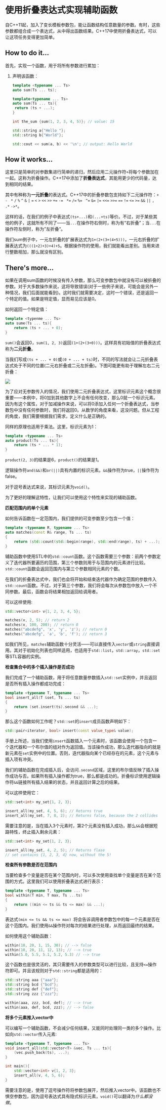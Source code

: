 # 使用折叠表达式实现辅助函数

自C++11起，加入了变长模板参数包，能让函数结构任意数量的参数。有时，这些参数都组合成一个表达式，从中得出函数结果。C++17中使用折叠表达式，可以让这项任务变得更加简单。

## How to do it...

首先，实现一个函数，用于将所有参数进行累加：

1. 声明该函数：

   ```c++
   template <typename ... Ts>
   auto sum(Ts ... ts);

   template<typename ... Ts>
   auto sum(Ts ... ts){
   	return (ts + ...);
   }

   int the_sum {sum(1, 2, 3, 4, 5)}; // value: 15

   std::string a{"Hello "};
   std::string b{"World"};

   std::cout << sum(a, b) << '\n'; // output: Hello World
   ```

## How it works...

这里只是简单的对参数集进行简单的递归，然后应用二元操作符`+`将每个参数加在一起。这称为折叠操作。C++17中添加了**折叠表达式**，其能用更少的代码量，达到相同的结果。

其中有种称为**一元折叠**的表达式。C++17中的折叠参数包支持如下二元操作符：`+` `-` ` *` `/` `%` `^` `&` `|` `=` `<` `>` `<<` `>>` `+=` `-= ` `*=` `/=` `%= ` `^=` `&=` `|=` `<<=` `>>=` `==` `!=` `<=` `>=` `&&` `||` `, ` `.*` `->*`。

这样的话，在我们的例子中表达式`(ts+...)`和`(...+ts)`等价。不过，对于某些其他的例子，这就所有不同了——当`...`在操作符右侧时，称为有“右折叠”；当`...`在操作符左侧时，称为”左折叠“。

我们sum例子中，一元左折叠的扩展表达式为`1+(2+(3+(4+5)))`，一元右折叠的扩展表达式为`(((1+2)+3)+4)+5`。根据操作符的使用，我们就能看出差别。当用来进行整数相加，那么就没有区别。

## There's more...

如果在调用sum函数的时候没有传入参数，那么可变参数包中就没有可以被折叠的参数。对于大多数操作来说，这将导致错误(对于一些例子来说，可能会是另外一种情况，我们后面就能看到)。这时我们就需要决定，这时一个错误，还是返回一个特定的值。如果是特定值，显而易见应该是0。

如何返回一个特定值：

```c++
template <typenme ... Ts>
auto sume(Ts ... ts){
	return (ts + ... + 0);
}
```

`sum()`会返回0，`sum(1, 2, 3)`返回`(1+(2+(3+0)))`。这样具有初始值的折叠表达式称为**二元折叠**。

当我们写成`(ts + ... + 0)`或`(0 + ... + ts)`时，不同的写法就会让二元折叠表达式处于不同的位置(二元右折叠或二元左折叠)。下图可能更有助于理解左右二元折叠：

![](../../images/chapter1/1-7-1.png)

为了应对无参数传入的情况，我们使用二元折叠表达式，这里标识元素这个概念很重要——本例中，将0加到其他数字上不会有任何改变，那么0就一个标识元素。因为有这个属性，对于加减操作来说，可以将0添加入任何一个折叠表达式，当参数包中没有任何参数时，我们将返回0。从数学的角度来看，这没问题。但从工程的角度，我们需要根据我们需求，定义什么是正确的。

同样的原理也适用于乘法。这里，标识元素为1：

```c++
template <typename ... Ts>
auto product(Ts ... ts){
	return (ts * ... * 1);
}
```

`product(2, 3)`的结果是6，`product()`的结果是1。

逻辑操作符`and(&&)`和`or(||)`具有内置的标识元素。`&&`操作符为true，`||`操作符为false。

对于逗号表达式来说，其标识元素为`void()`。

为了更好的理解这特性，让我们可以使用这个特性来实现的辅助函数。

**匹配范围内的单个元素**

如何告诉函数在一定范围内，我们提供的可变参数至少包含一个值：

```c++
template <typename R, typename ... Ts>
auto matches(const R& range, Ts ... ts)
{
	return (std::count(std::begin(range), std::end(range), ts) + ...);
}
```

辅助函数中使用STL中的`std::count`函数。这个函数需要三个参数：前两个参数定义了迭代器所要遍历的范围，第三个参数则用于与范围内的元素进行比较。`std::count`函数会返回范围内与第三个参数相同元素的个数。

在我们的折叠表达式中，我们也会将开始和结束迭代器作为确定范围的参数传入`std::count`函数。不过，对于第三个参数，我们将会每次从参数包中放入一个不同参数。最后，函数会将结果相加返回给调用者。

可以这样使用:

```c++
std::vector<int> v{1, 2, 3, 4, 5};

matches(v, 2, 5); // return 2
matches(v, 100, 200); // return 0
matches("abcdefg", 'x', 'y', 'z'); // return 0
matches("abcdefg", 'a', 'b', 'f'); // return 3
```

如我们所见，`matches`辅助函数十分灵活——可以直接传入`vector`或`string`直接调用。其对于初始化列表也同样适用，也适用于`std::list`，`std::array`，`std::set`等STL容器的实例。

**检查集合中的多个插入操作是否成功**

我们完成了一个辅助函数，用于将任意数量参数插入`std::set`实例中，并且返回是否所有插入操作都成功完成：

```c++
template <typename T, typename ... Ts>
bool insert_all(T &set, Ts ... ts)
{
	return (set.insert(ts).second && ...);
}
```

那么这个函数如何工作呢？`std::set`的`insert`成员函数声明如下：

```c++
std::pair<iterator, bool> insert(const value_type& value);
```

手册上所述，当我们使用`insert`函数插入一个元素时，该函数会使用一个包含一个迭代器和一个布尔值的组对作为返回值。当该操作成功，那么迭代器指向的就是新元素在`set`实例中的位置。否则，迭代器指向某个已经存在的元素，这个元素与插入项有冲突。

我们的辅助函数在完成插入后，会访问`.second`区域，这里的布尔值反映了插入操作成功与否。如果所有插入操作都为true，那么都是成功的。折叠标识使用逻辑操作符`&&`链接所有插入结果的状态，并且返回计算之后的结果。

可以这样使用它：

```c++
std::set<int> my_set{1, 2, 3};

insert_all(my_set, 4, 5, 6); // Returns true
insert_all(my_set, 7, 8, 2); // Returns false, because the 2 collides
```

需要注意的是，当在插入3个元素时，第2个元素没有插入成功，那么`&&`会根据短路特性，终止插入剩余元素：

```c++
std::set<int> my_set{1, 2, 3};

insert_all(my_set, 4, 2, 5); // Returns flase
// set contains {1, 2, 3, 4} now, without the 5!
```

**检查所有参数是否在范围内**

当要检查多个变量是否在某个范围内时，可以多次使用查找单个变量是否在某个范围的方式。这里我们可以使用折叠表达式进行表示：

```c++
template <typename T, typename ... Ts>
bool within(T min, T max, Ts ...ts)
{
	return ((min <= ts && ts <= max) && ...);
}
```

表达式`(min <= ts && ts <= max) `将会告诉调用者参数包中的每一个元素是否在这个范围内。我们使用`&&`操作符对每次的结果进行处理，从而返回最终的结果。

如何使用这个辅助函数：

```c++
within(10, 20, 1, 15, 30); // --> false
within(10, 20, 11, 12, 13); // --> true
within(5.0, 5.5, 5.1, 5.2, 5.3) // --> true
```

这个函数也是很灵活的，其只需要传入的参数类型可以进行比较，且支持`<=`操作符即可。并且该规则对于`std::string`都是适用的：

```c++
std::string aaa {"aaa"};
std::string bcd {"bcd"};
std::string def {"def"};
std::string zzz {"zzz"};

within(aaa, zzz, bcd, def); // --> true
within(aaa, def, bcd, zzz); // --> false
```

**将多个元素推入vector中**

可以编写一个辅助函数，不会减少任何结果，又能同时处理同一类的多个操作。比如向`std::vector`传入元素:

```c++
template <typename T, typename ... Ts>
void insert_all(std::vector<T> &vec, Ts ... ts){
	(vec.push_back(ts), ...);
}

int main(){
	std::vector<int> v{1, 2, 3};
	insert_all(v, 4, 5, 6);
}
```

需要注意的是，使用了逗号操作符将参数包展开，然后推入vector中。该函数也不惧空参数包，因为逗号表达式具有隐式标识元素，`void()`可以翻译为*什么都没做*。

